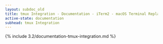 ```yaml
---
layout: subdoc_old
title: tmux Integration - Documentation - iTerm2 - macOS Terminal Replacement
active-state: documentation
subhead: tmux Integration
---
```

{% include 3.2/documentation-tmux-integration.md %}


